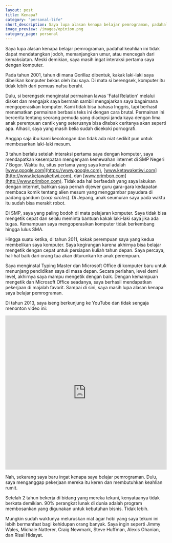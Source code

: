 ```yaml
---
layout: post
title: Kenapa?
category: "personal-life"
short_description: Saya lupa alasan kenapa belajar pemrograman, padahal keahlian ini tidak dapat mendatangkan jodoh, memanjangkan umur, atau menambah ketampanan.
image_preview: /images/opinion.png
category_page: personal
---
```


Saya lupa alasan kenapa belajar pemrograman, padahal keahlian ini tidak dapat mendatangkan jodoh,
memanjangkan umur, atau mencegah dari kemaksiatan. Meski demikian, saya masih ingat interaksi pertama saya dengan komputer.

Pada tahun 2001, tahun di mana Gorillaz dibentuk, kakak laki-laki saya dibelikan komputer bekas oleh ibu saya.
Di mata si berengsek, komputer itu tidak lebih dari pemuas nafsu berahi.

Dulu, si berengsek menginstal permainan lawas 'Fatal Relation' melalui disket dan mengajak saya bermain sambil mengajarkan
saya bagaimana mengoperasikan komputer. Kami tidak bisa bahasa Inggris, tapi berhasil menamatkan permainan
berbasis teks ini dengan cara brutal. Permainan ini bercerita tentang seorang pemuda yang diadopsi janda kaya dengan
lima anak perempuan cantik yang seterusnya bisa ditebak ceritanya akan seperti apa. Alhasil, saya yang masih belia
sudah dicekoki pornografi.

Anggap saja ibu kami kecolongan dan tidak ada niat sedikit pun untuk membesarkan
laki-laki mesum.

3 tahun berlalu setelah interaksi pertama saya dengan komputer, saya mendapatkan kesempatan mengenyam kemewahan internet di
SMP Negeri 7 Bogor. Waktu itu, situs pertama yang saya kenal adalah [www.google.com](https://www.google.com),
[www.ketawaketiwi.com](http://www.ketawaketiwi.com), dan [www.primbon.com](http://www.primbon.com). Tidak ada hal berfaedah yang saya
lakukan dengan internet, bahkan saya pernah dijewer guru gara-gara kedapatan membaca komik tentang alien mesum
yang menggambar payudara di padang gandum (*corp circles*). Di Jepang, anak seumuran saya pada waktu
itu sudah bisa merakit robot.

Di SMP, saya yang paling bodoh di mata pelajaran komputer. Saya tidak bisa mengetik cepat dan selalu meminta bantuan
kakak laki-laki saya jika ada tugas. Kemampuan saya mengoperasikan komputer tidak berkembang hingga lulus SMA.

Hingga suatu ketika, di tahun 2011, kakak perempuan saya yang kedua membelikan saya komputer. Saya kegirangan karena
akhirnya bisa belajar mengetik dengan cepat untuk persiapan kuliah tahun depan. Saya percaya, hal-hal baik dari orang tua
akan diturunkan ke anak perempuan.

Saya menginstal Typing Master dan Microsoft Office di komputer baru untuk menunjang pendidikan
saya di masa depan. Secara perlahan, level demi level, akhirnya saya mampu mengetik dengan baik.
Dengan kemampuan mengetik dan Microsoft Office seadanya, saya berhasil mendapatkan pekerjaan di
majalah favorit. Sampai di sini, saya masih lupa alasan kenapa saya belajar pemrograman.

Di tahun 2013, saya iseng berkunjung ke YouTube dan tidak sengaja menonton video ini:

<iframe width="854" height="480" style="max-width: 100%;" src="https://www.youtube.com/embed/nKIu9yen5nc" frameborder="0" allowfullscreen></iframe>


Nah, sekarang saya baru ingat kenapa saya belajar pemrograman. Dulu, saya menganggap pekerjaan
mereka itu keren dan membutuhkan keahlian rumit.

Setelah 2 tahun bekerja di bidang yang mereka tekuni, kenyataanya tidak berkata demikian.
90% perangkat lunak di dunia adalah program membosankan yang digunakan untuk
kebutuhan bisnis. Tidak lebih.

Mungkin sudah waktunya meluruskan niat agar hobi yang saya tekuni ini lebih bermanfaat bagi kehidupan orang banyak.
Saya ingin seperti Jimmy Wales, Michale Natterer, Craig Newmark, Steve Huffman, Alexis Ohanian, dan Risal Hidayat.
